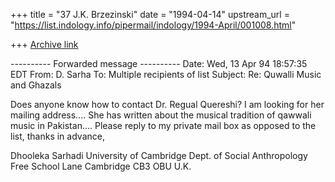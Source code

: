 +++
title = "37 J.K. Brzezinski"
date = "1994-04-14"
upstream_url = "https://list.indology.info/pipermail/indology/1994-April/001008.html"

+++
[Archive link](https://list.indology.info/pipermail/indology/1994-April/001008.html)



---------- Forwarded message ----------
Date: Wed, 13 Apr 94 18:57:35 EDT
From: D. Sarha <ds10020 at hermes.cambridge.ac.uk>
To: Multiple recipients of list <south-asia at cunews.carleton.ca>
Subject: Re: Quwalli Music and Ghazals

Does anyone know how to contact Dr. Regual Quereshi?  I am looking for 
her mailing address....  She has written about the musical tradition of 
qawwali music in Pakistan....  Please reply to my private mail box as 
opposed to the list, thanks in advance, 

Dhooleka Sarhadi
University of Cambridge
Dept. of Social Anthropology
Free School Lane
Cambridge CB3 OBU
U.K.







